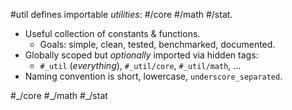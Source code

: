 #util defines importable _utilities_: #/core #/math #/stat.

- Useful collection of constants & functions.
  - Goals: simple, clean, tested, benchmarked, documented.
- Globally scoped but _optionally_ imported via hidden tags:
  - `#_util` (_everything_), `#_util/core`, `#_util/math`, ...
- Naming convention is short, lowercase, `underscore_separated`.

<p> #_/core #_/math #_/stat </p>
